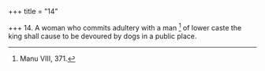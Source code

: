 +++
title = "14"

+++
14. A woman who commits adultery with a man [^9]  of lower caste the king shall cause to be devoured by dogs in a public place.


[^9]:  Manu VIII, 371.
